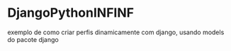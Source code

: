 # DjangoPythonINFINF
exemplo de como criar perfis dinamicamente com django, usando models do pacote django
